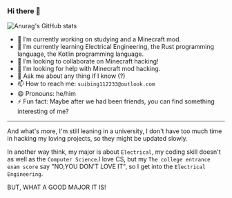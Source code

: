 ### Hi there 👋

<!--
**SUIBING112233/SUIBING112233** is a ✨ _special_ ✨ repository because its `README.md` (this file) appears on your GitHub profile.

Here are some ideas to get you started:

- 🔭 I’m currently working on ...
- 🌱 I’m currently learning ...
- 👯 I’m looking to collaborate on ...
- 🤔 I’m looking for help with ...
- 💬 Ask me about ...
- 📫 How to reach me: ...
- 😄 Pronouns: ...
- ⚡ Fun fact: ...
-->

![Anurag's GitHub stats](https://github-readme-stats.vercel.app/api?username=SUIBING112233&show_icons=true&theme=radical)

- 🔭 I’m currently working on studying and a Minecraft mod.
- 🌱 I’m currently learning Electrical Engineering, the Rust programming language, the Kotlin programming language.
- 👯 I’m looking to collaborate on Minecraft hacking!
- 🤔 I’m looking for help with Minecraft mod hacking.
- 💬 Ask me about any thing if I know (?)
- 📫 How to reach me: `suibing112233@outlook.com`
- 😄 Pronouns: he/him
- ⚡ Fun fact: Maybe after we had been friends, you can find something interesting of me?

---

And what's more, I'm still leaning in a university, I don't have too much time in hacking my loving projects, so they might be updated slowly.

In another way think, my major is about `Electrical`, my coding skill doesn't as well as the `Computer Science`.I love CS, but my `The college entrance exam score` say "NO,YOU DON'T LOVE IT", so I get into the `Electrical Engineering`. 

BUT, WHAT A GOOD MAJOR IT IS!
